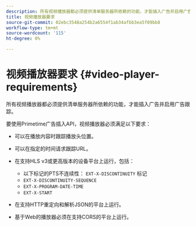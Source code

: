 ```yaml
---
description: 所有视频播放器都必须提供清单服务器所依赖的功能，才能插入广告并启用广告跟踪。
title: 视频播放器要求
source-git-commit: 02ebc3548a254b2a6554f1ab34afbb3ea5f09bb8
workflow-type: tm+mt
source-wordcount: '115'
ht-degree: 0%

---
```


# 视频播放器要求 {#video-player-requirements}

所有视频播放器都必须提供清单服务器所依赖的功能，才能插入广告并启用广告跟踪。

要使用Primetime广告插入API，视频播放器必须满足以下要求：

* 可以在播放内容时跟踪播放头位置。
* 可以在指定的时间请求跟踪URL。
* 在支持HLS v3或更高版本的设备平台上运行，包括：

   * 以下标记的PTS不连续性： `EXT-X-DISCONTINUITY` 标记
   * `EXT-X-DISCONTINUITY-SEQUENCE`
   * `EXT-X-PROGRAM-DATE-TIME`
   * `EXT-X-START`

* 在支持HTTP重定向和解析JSON的平台上运行。
* 基于Web的播放器必须在支持CORS的平台上运行。
